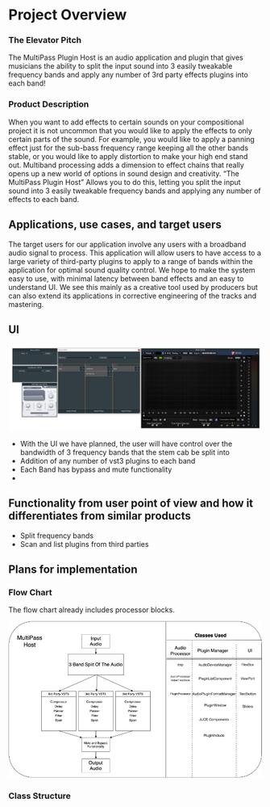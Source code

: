 # Project Overview

### The Elevator Pitch
The MultiPass Plugin Host is an audio application and plugin that gives musicians the ability to split the input sound into 3 easily tweakable frequency bands and apply any number of 3rd party effects plugins into each band!


### Product Description

When you want to add effects to certain sounds on your compositional project it is not uncommon that you would like to apply the effects to only certain parts of the sound. For example, you would like to apply a panning effect just for the sub-bass frequency range keeping all the other bands stable, or you would like to apply distortion to make your high end stand out. Multiband processing adds a dimension to effect chains that really opens up a new world of options in sound design and creativity. 
“The MultiPass Plugin Host” Allows you to do this, letting you split the input sound into 3 easily tweakable frequency bands and applying any number of effects to each band.


## Applications, use cases, and target users 

The target users for our application involve any users with a broadband audio signal to process. This application will allow users to have access to a large variety of third-party plugins to apply to a range of bands within the application for optimal sound quality control. We hope to make the system easy to use, with minimal latency between band effects and an easy to understand UI. We see this mainly as a creative tool used by producers but can also extend its applications in corrective engineering of the tracks and mastering.

## UI
![UI/UX](Images/UI.jpg)
- With the UI we have planned, the user will have control over the bandwidth of 3 frequency bands that the stem cab be split into
- Addition of any number of vst3 plugins to each band
- Each Band has bypass and mute functionality
- 
## Functionality from user point of view and how it differentiates from similar products 

-	Split frequency bands
-	Scan and list plugins from third parties

## Plans for implementation

### Flow Chart

The flow chart already includes processor blocks.

![flow_chart](Images/Flow.png)

### Class Structure


